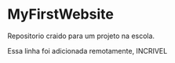 # MyFirstWebsite
 Repositorio craido para um projeto na escola.


Essa linha foi adicionada remotamente, INCRIVEL
